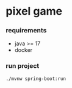# pixel game

### requirements
- java >= 17
- docker

### run project
```sh
./mvnw spring-boot:run
```